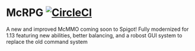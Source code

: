 # McRPG [![CircleCI](https://circleci.com/gh/Eunoians/McRPG/tree/gradle-test.svg?style=svg)](https://circleci.com/gh/Eunoians/McRPG/tree/gradle-test)
A new and improved McMMO coming soon to Spigot! Fully modernized for 1.13 featuring new abilities, better balancing, and a robost GUI system to replace the old command system
